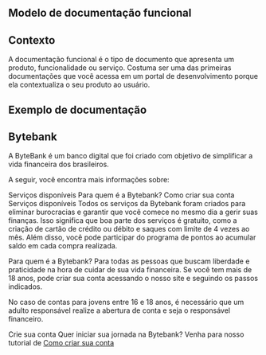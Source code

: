 ## Modelo de documentação funcional

## Contexto

A documentação funcional é o tipo de documento que apresenta um produto, funcionalidade ou serviço. Costuma ser uma das primeiras documentações que você acessa em um portal de desenvolvimento porque ela contextualiza o seu produto ao usuário.

## Exemplo de documentação
## Bytebank
A ByteBank é um banco digital que foi criado com objetivo de simplificar a vida financeira dos brasileiros.

A seguir, você encontra mais informações sobre:

Serviços disponíveis
Para quem é a Bytebank?
Como criar sua conta
Serviços disponíveis
Todos os serviços da Bytebank foram criados para eliminar burocracias e garantir que você comece no mesmo dia a gerir suas finanças. Isso significa que boa parte dos serviços é gratuito, como a criação de cartão de crédito ou débito e saques com limite de 4 vezes ao mês. Além disso, você pode participar do programa de pontos ao acumular saldo em cada compra realizada.

Para quem é a Bytebank?
Para todas as pessoas que buscam liberdade e praticidade na hora de cuidar de sua vida financeira. Se você tem mais de 18 anos, pode criar sua conta acessando o nosso site e seguindo os passos indicados.

No caso de contas para jovens entre 16 e 18 anos, é necessário que um adulto responsável realize a abertura de conta e seja o responsável financeiro.

Crie sua conta
Quer iniciar sua jornada na Bytebank? Venha para nosso tutorial de [Como criar sua conta](https://jurosbaixos.com.br/conteudo/confira-o-passo-passo-de-como-abrir-uma-conta-corrente-em-6-bancos/)

